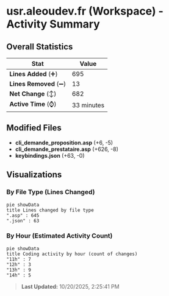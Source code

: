 # usr.aleoudev.fr (Workspace) - Activity Summary 

## Overall Statistics

| Stat                   | Value                                                             |
| ---------------------- | ----------------------------------------------------------------- |
| **Lines Added** (➕)   | 695                                          |
| **Lines Removed** (➖) | 13                                        |
| **Net Change** (↕)    | 682                |
| **Active Time** (⌚)   | 33 minutes |


## Modified Files
- **cli_demande_proposition.asp** (+6, -5)
- **cli_demande_prestataire.asp** (+626, -8)
- **keybindings.json** (+63, -0)

## Visualizations

### By File Type (Lines Changed)

```mermaid
pie showData
title Lines changed by file type
".asp" : 645
".json" : 63
```

### By Hour (Estimated Activity Count)

```mermaid
pie showData
title Coding activity by hour (count of changes)
"11h" : 7
"12h" : 3
"13h" : 9
"14h" : 5
```


> **Last Updated:** 10/20/2025, 2:25:41 PM